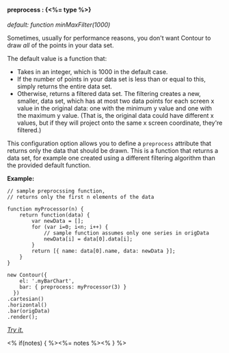 #### **preprocess** : {<%= type %>}

*default: function minMaxFilter(1000)*

Sometimes, usually for performance reasons, you don't want Contour to draw *all* of the points in your data set. 

The default value is a function that:

* Takes in an integer, which is 1000 in the default case.
* If the number of points in your data set is less than or equal to this, simply returns the entire data set.
* Otherwise, returns a filtered data set. The filtering creates a new, smaller, data set, which has at most two data points for each screen x value in the original data: one with the minimum y value and one with the maximum y value. (That is, the original data could have different x values, but if they will project onto the same x screen coordinate, they're filtered.)

This configuration option allows you to define a `preprocess` attribute that returns only the data that should be drawn. This is a function that returns a data set, for example one created using a different filtering algorithm than the provided default function.


**Example:**

	// sample preprocssing function, 
	// returns only the first n elements of the data
	
	function myProcessor(n) {
		return function(data) {
			var newData = [];
        	for (var i=0; i<n; i++) {
        		// sample function assumes only one series in origData
        		newData[i] = data[0].data[i];
        	}
        	return [{ name: data[0].name, data: newData }];
		}
    }

	new Contour({
        el: '.myBarChart',
        bar: { preprocess: myProcessor(3) } 
      })
    .cartesian()
    .horizontal()
    .bar(origData)
    .render();

 *[Try it.](<%= jsFiddleLink %>)*

<% if(notes) { %><%= notes %><% } %>

